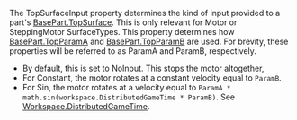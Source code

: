 The TopSurfaceInput property determines the kind of input provided to a part's [BasePart.TopSurface](https://developer.roblox.com/en-us/api-reference/property/BasePart/TopSurface). This is only relevant for Motor or SteppingMotor SurfaceTypes. This property determines how [BasePart.TopParamA](https://developer.roblox.com/en-us/api-reference/property/BasePart/TopParamA) and [BasePart.TopParamB](https://developer.roblox.com/en-us/api-reference/property/BasePart/TopParamB) are used. For brevity, these properties will be referred to as ParamA and ParamB, respectively.

*   By default, this is set to NoInput. This stops the motor altogether,
*   For Constant, the motor rotates at a constant velocity equal to `ParamB`.
*   For Sin, the motor rotates at a velocity equal to `ParamA * math.sin(workspace.DistributedGameTime * ParamB)`. See [Workspace.DistributedGameTime](https://developer.roblox.com/en-us/api-reference/property/Workspace/DistributedGameTime).